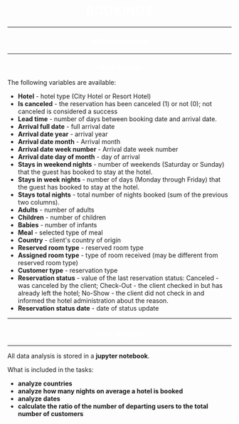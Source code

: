 
<h1 align="center" style="color:White">BOOKINGS</h1>

------
<h3 align="center" style="color:White">INTRODUCTION </h3>

------

 <h4 align="center" style="color:White">About Dataset </h4

 The following variables are available:

 - **Hotel** - hotel type (City Hotel or Resort Hotel)  
 - **Is canceled** - the reservation has been canceled (1) or not (0); not canceled is considered a success
 - **Lead time** - number of days between booking date and arrival date.  
 - **Arrival full date** - full arrival date
 - **Arrival date year** - arrival year  
 - **Arrival date month** - Arrival month  
 - **Arrival date week number** - Arrival date week number
 - **Arrival date day of month** - day of arrival
 - **Stays in weekend nights** - number of weekends (Saturday or Sunday) that the guest has booked to stay at the hotel.
 - **Stays in week nights** - number of days (Monday through Friday) that the guest has booked to stay at the hotel.
 - **Stays total nights** - total number of nights booked (sum of the previous two columns).
 - **Adults** - number of adults
 - **Children** - number of children
 - **Babies** - number of infants 
 - **Meal** - selected type of meal
 - **Country** - client's country of origin
 - **Reserved room type** - reserved room type
 - **Assigned room type** - type of room received (may be different from reserved room type)
 - **Customer type** - reservation type
 - **Reservation status** - value of the last reservation status: Canceled - was canceled by the client; Check-Out - the client checked in but has already left the hotel; No-Show - the client did not check in and informed the hotel administration about the reason.
 - **Reservation status date** - date of status update

 ---

<h3 align="center" style="color:White">Data Analysis</h3

---
---


All data analysis is stored in a **jupyter notebook**. 

What is included in the tasks:
 - **analyze countries**
 - **analyze how many nights on average a hotel is booked**
 - **analyze dates**
 - **calculate the ratio of the number of departing users to the total number of customers**  